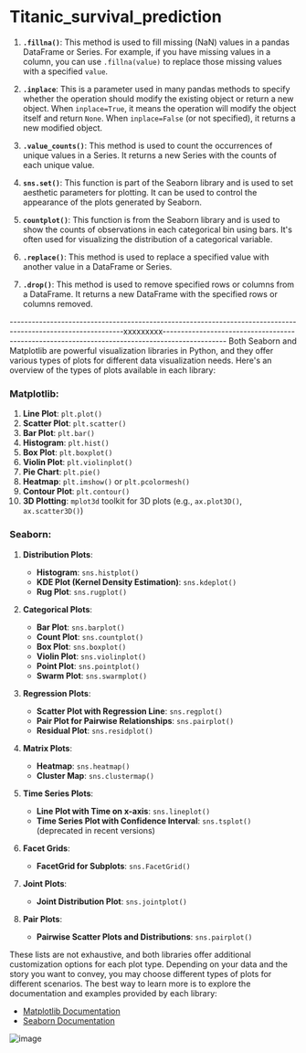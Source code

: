 # Titanic_survival_prediction
1. **`.fillna()`**: This method is used to fill missing (NaN) values in a pandas DataFrame or Series. For example, if you have missing values in a column, you can use `.fillna(value)` to replace those missing values with a specified `value`.

2. **`.inplace`**: This is a parameter used in many pandas methods to specify whether the operation should modify the existing object or return a new object. When `inplace=True`, it means the operation will modify the object itself and return `None`. When `inplace=False` (or not specified), it returns a new modified object.

3. **`.value_counts()`**: This method is used to count the occurrences of unique values in a Series. It returns a new Series with the counts of each unique value.

4. **`sns.set()`**: This function is part of the Seaborn library and is used to set aesthetic parameters for plotting. It can be used to control the appearance of the plots generated by Seaborn.

5. **`countplot()`**: This function is from the Seaborn library and is used to show the counts of observations in each categorical bin using bars. It's often used for visualizing the distribution of a categorical variable.

6. **`.replace()`**: This method is used to replace a specified value with another value in a DataFrame or Series.

7. **`.drop()`**: This method is used to remove specified rows or columns from a DataFrame. It returns a new DataFrame with the specified rows or columns removed.

-------------------------------------------------------------------------------------------------------------xxxxxxxxx-----------------------------------------------------------------------------------------------
Both Seaborn and Matplotlib are powerful visualization libraries in Python, and they offer various types of plots for different data visualization needs. Here's an overview of the types of plots available in each library:

### Matplotlib:

1. **Line Plot**: `plt.plot()`
2. **Scatter Plot**: `plt.scatter()`
3. **Bar Plot**: `plt.bar()`
4. **Histogram**: `plt.hist()`
5. **Box Plot**: `plt.boxplot()`
6. **Violin Plot**: `plt.violinplot()`
7. **Pie Chart**: `plt.pie()`
8. **Heatmap**: `plt.imshow()` or `plt.pcolormesh()`
9. **Contour Plot**: `plt.contour()`
10. **3D Plotting**: `mplot3d` toolkit for 3D plots (e.g., `ax.plot3D()`, `ax.scatter3D()`)

### Seaborn:

1. **Distribution Plots**:
   - **Histogram**: `sns.histplot()`
   - **KDE Plot (Kernel Density Estimation)**: `sns.kdeplot()`
   - **Rug Plot**: `sns.rugplot()`

2. **Categorical Plots**:
   - **Bar Plot**: `sns.barplot()`
   - **Count Plot**: `sns.countplot()`
   - **Box Plot**: `sns.boxplot()`
   - **Violin Plot**: `sns.violinplot()`
   - **Point Plot**: `sns.pointplot()`
   - **Swarm Plot**: `sns.swarmplot()`

3. **Regression Plots**:
   - **Scatter Plot with Regression Line**: `sns.regplot()`
   - **Pair Plot for Pairwise Relationships**: `sns.pairplot()`
   - **Residual Plot**: `sns.residplot()`

4. **Matrix Plots**:
   - **Heatmap**: `sns.heatmap()`
   - **Cluster Map**: `sns.clustermap()`

5. **Time Series Plots**:
   - **Line Plot with Time on x-axis**: `sns.lineplot()`
   - **Time Series Plot with Confidence Interval**: `sns.tsplot()` (deprecated in recent versions)

6. **Facet Grids**:
   - **FacetGrid for Subplots**: `sns.FacetGrid()`

7. **Joint Plots**:
   - **Joint Distribution Plot**: `sns.jointplot()`

8. **Pair Plots**:
   - **Pairwise Scatter Plots and Distributions**: `sns.pairplot()`

These lists are not exhaustive, and both libraries offer additional customization options for each plot type. Depending on your data and the story you want to convey, you may choose different types of plots for different scenarios. The best way to learn more is to explore the documentation and examples provided by each library:

- [Matplotlib Documentation](https://matplotlib.org/stable/contents.html)
- [Seaborn Documentation](https://seaborn.pydata.org/)

![image](https://github.com/ia4226/Titanic_survival_prediction/assets/104547837/208451c7-3cfd-4cce-b5d0-ba5de04a6263)
